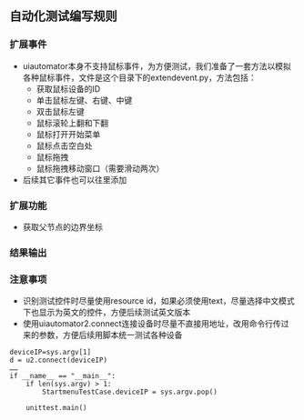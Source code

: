 ## 自动化测试编写规则

### 扩展事件
- uiautomator本身不支持鼠标事件，为方便测试，我们准备了一套方法以模拟各种鼠标事件，文件是这个目录下的extendevent.py，方法包括：
   - 获取鼠标设备的ID
   - 单击鼠标左键、右键、中键
   - 双击鼠标左键
   - 鼠标滚轮上翻和下翻
   - 鼠标打开开始菜单
   - 鼠标点击空白处
   - 鼠标拖拽
   - 鼠标拖拽移动窗口（需要滑动两次）
- 后续其它事件也可以往里添加

### 扩展功能
- 获取父节点的边界坐标

### 结果输出

### 注意事项
- 识别测试控件时尽量使用resource id，如果必须使用text，尽量选择中文模式下也显示为英文的控件，方便后续测试英文版本
- 使用uiautomator2.connect连接设备时尽量不直接用地址，改用命令行传过来的参数，方便后续用脚本统一测试各种设备
```
deviceIP=sys.argv[1]
d = u2.connect(deviceIP)
……
if __name__ == "__main__":
    if len(sys.argv) > 1:
        StartmenuTestCase.deviceIP = sys.argv.pop()

    unittest.main()
```
